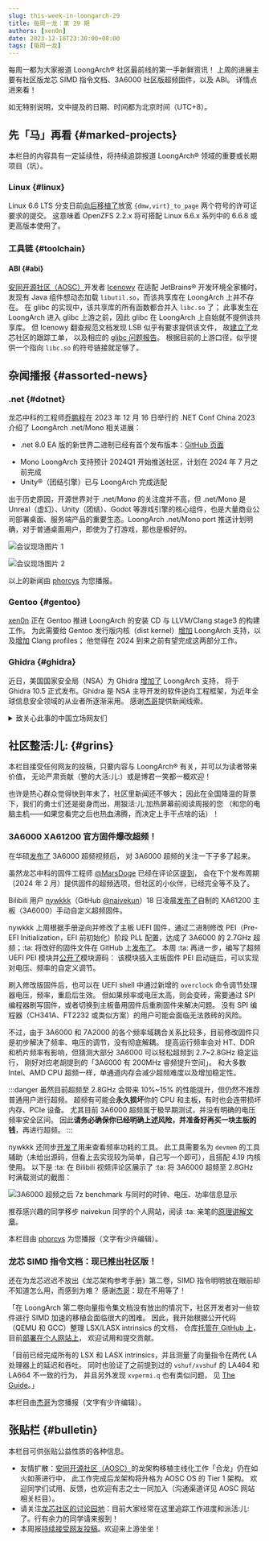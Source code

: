 ```yaml
---
slug: this-week-in-loongarch-29
title: 每周一龙：第 29 期
authors: [xen0n]
date: 2023-12-18T23:30:00+08:00
tags: [每周一龙]
---
```


每周一都为大家报道 LoongArch&reg; 社区最前线的第一手新鲜资讯！
上周的进展主要有社区版龙芯 SIMD 指令文档、3A6000 社区版超频固件，以及 ABI。
详情点进来看！

<!-- truncate -->

如无特别说明，文中提及的日期、时间都为北京时间（UTC+8）。

## 先「马」再看 {#marked-projects}

本栏目的内容具有一定延续性，将持续追踪报道 LoongArch&reg; 领域的重要或长期项目（坑）。

### Linux {#linux}

Linux 6.6 LTS 分支日前[向后移植了](https://git.kernel.org/pub/scm/linux/kernel/git/stable/stable-queue.git/diff/queue-6.6/loongarch-mark-dmw-tlb-_virt_to_page-exports-as-non-.patch?id=f5b20a28332e98771485a6ebbd97791f4031f6a5)放宽
`{dmw,virt}_to_page` 两个符号的许可证要求的提交。
这意味着 OpenZFS 2.2.x 将可搭配 Linux 6.6.x 系列中的 6.6.8 或更高版本使用了。

### 工具链 {#toolchain}

#### ABI {#abi}

[安同开源社区（AOSC）][aosc]开发者 [Icenowy](https://github.com/Icenowy) 在适配 JetBrains&reg; 开发环境全家桶时，
发现有 Java 组件想动态加载 `libutil.so`，而该共享库在 LoongArch 上并不存在。
在 glibc 的实现中，该共享库的所有函数都合并入 `libc.so` 了；
此事发生在 LoongArch 进入 glibc 上游之前，因此 glibc 在 LoongArch 上自始就不提供该共享库。
但 Icenowy 翻查规范文档发现 LSB 似乎有要求提供该文件，
故[建立了](https://github.com/loongson-community/discussions/issues/29)龙芯社区的跟踪工单，
以及相应的 [glibc 问题报告](https://sourceware.org/bugzilla/show_bug.cgi?id=31136)。
根据目前的上游口径，似乎提供一个指向 `libc.so` 的符号链接就足够了。

## 杂闻播报 {#assorted-news}

### .net {#dotnet}

龙芯中科的工程师[乔鹏程](https://github.com/shushanhf)在 2023 年 12 月 16 日举行的
.NET Conf China 2023 介绍了 LoongArch .net/Mono 相关进展：

* .net 8.0 EA 版的新世界二进制已经有首个发布版本：[GitHub 页面](https://github.com/shushanhf/LoongArch64-Blog-for-.NET-Mono/releases/tag/sdk8.0.0-LA64-newABI-upstream)
- Mono LoongArch 支持预计 2024Q1 开始推送社区，计划在 2024 年 7 月之前完成
- Unity&reg;（团结引擎）已与 LoongArch 完成适配

出于历史原因，开源世界对于 .net/Mono 的关注度并不高，但 .net/Mono 是 Unreal（虚幻）、Unity（团结）、Godot
等游戏引擎的核心组件，也是大量商业公司部署桌面、服务端产品的重要生态。LoongArch .net/Mono port
推送计划明确，对于普通桌面用户，即使为了打游戏，那也是极好的。

<!-- https://github.com/loongson-community/areweloongyet/assets/5524744/cd444646-6449-40f1-a418-8ca16d307ae2 -->
![会议现场图片 1](./dotnet-1.jpg)

<!-- https://github.com/loongson-community/areweloongyet/assets/5524744/ff3b38e8-2c42-4e8d-8b70-491ca42a6bb1 -->
![会议现场图片 2](./dotnet-2.jpg)

以上的新闻由 [phorcys] 为您播报。

### Gentoo {#gentoo}

[xen0n](https://github.com/xen0n) 正在 Gentoo 推进 LoongArch 的安装 CD 与 LLVM/Clang stage3 的构建工作。
为此需要给 Gentoo 发行版内核（dist kernel）[增加](https://github.com/gentoo/gentoo/pull/34291)
LoongArch 支持，以及[增加](https://github.com/gentoo/gentoo/pull/34324) Clang profiles；
他觉得在 2024 到来之前有望完成这两部分工作。

### Ghidra {#ghidra}

近日，美国国家安全局（NSA）为 Ghidra
[增加了](https://github.com/NationalSecurityAgency/ghidra/commit/0f09d6fed3b1c884f1843bda5ec1bf1dfbada06c) LoongArch 支持，
将于 Ghidra 10.5 正式发布。Ghidra 是 NSA 主导开发的软件逆向工程框架，为近年全球信息安全领域的从业者所逐渐采用。
感谢[杰哥][jiegec]提供新闻线索。

<details>
<summary>致关心此事的中国立场网友们</summary>

尽管本站谈论技术话题尽量不涉及政治与人事，但由于 NSA 的隐蔽战线背景十分明显，
笔者合理推测那些站在中国利益一边，但不熟悉信息安全领域的网友们，会对此有诸多疑虑。
以下是笔者站在个人立场的分析：

任何受到广泛支持的架构，都免不了被安全研究者们仔细审视。LoongArch 作为国内外的产业界、开源社区多少都在拥抱的一门新兴架构，
它受到 NSA 项目组重视并进入 Ghidra 全家桶，是必然的发展。
某种程度上，这也能起到积极效果——逼迫龙芯及社区的参与者们，必须通过可公开的精心设计实现软硬件的整体安全，
而不能指望靠着向公众隐藏什么东西来换取暂时的「安全感」。

实际上：即便 LoongArch 文档始终不被公开，在足够多的社区成员折腾过后，同样的文档被写出也只是时间问题——例如在《龙芯架构参考手册》卷一尚未公布的
2021 年 3 月初，xen0n 还是[能够掏出](https://github.com/loongson-community/docs/pull/4)保真度相当高的基础指令文档。
虽然事后看来这份文档的错误不少，但请注意：当时 LoongArch 不光没有公开文档，甚至在公开渠道连硬件都没有，
而这些信息只需要有足量的机器语言，靠脑子就足以揭露了。
如果当时能够摸到真实 LoongArch 硬件以实际验证想法，或者将更多机器语言材料加入分析，
那么让文档的准确率达到 100% 也不是什么难事。

这其实意味着，如果一个架构想不被安全研究者们盯上，只有让 :ta: 们硬件软件都拿不到；
但这样一来，也就不可能将此架构大面积推广了。

（此外，接下来将为您报道的社区制 3A6000 超频固件，就是那位信息安全从业者使用 Ghidra
研究、操作龙芯固件的结果。
考虑到「真正敏感的信息不会被公开」这一点，NSA 选择将 Ghidra 开源，可能也是对全球同行的贡献了。——由于中国同行们并未将自己的类似框架也开源，
为 :ta: 们担心的中国立场网友们，也可以放心了。）

</details>

## 社区整活:儿: {#grins}

本栏目接受任何网友的投稿，只要内容与 LoongArch&reg; 有关，并可以为读者带来价值，
无论严肃贡献（整的大活:儿:）或是博君一笑都一概欢迎！

也许是热心群众觉得快到年末了，社区里新闻还不够大；
因此在全国降温的背景下，我们的勇士们还是挺身而出，用狠活:儿:加热屏幕前阅读周报的您
（和您的电脑主机——如果您看完之后也热血沸腾，而决定上手干点啥的话）！

### 3A6000 XA61200 官方固件爆改超频！

在华硕[发布了](https://www.bilibili.com/video/BV15u4y1A7aK) 3A6000 超频视频后，
对 3A6000 超频的关注一下子多了起来。

虽然龙芯中科的固件工程师 [@MarsDoge] 已经在评论区[提到](https://github.com/loongson/Firmware/pull/79#issuecomment-1832171459)，
会在下个发布周期（2024 年 2 月）提供固件的超频选项，但社区的小伙伴，已经完全等不及了。

Bilibili 用户 [nywkkk]（GitHub [@naivekun]）18 日凌晨[发布了](https://www.bilibili.com/video/BV11a4y1r7Qc)自制的
XA61200 主板（3A6000）手动自定义超频固件。

[@MarsDoge]: https://github.com/MarsDoge
[nywkkk]: https://space.bilibili.com/25097496
[@naivekun]: https://github.com/naivekun

nywkkk 上周根据手册逆向并修改了主板 UEFI 固件，通过二进制修改 PEI（Pre-EFI Initialization，EFI 前初始化）阶段
PLL 配置，达成了 3A6000 的 2.7GHz 超频；:ta:
将改好的固件文件在 GitHub 上[发布了](https://github.com/naivekun/ls3a6000-overclock-firmware)。
本周 :ta: 再进一步，编写了超频 UEFI PEI 模块并[公开了](https://github.com/naivekun/LoongsonOverclockPkg)模块源码：
该模块插入主板固件 PEI 启动链后，可以实现对电压、频率的自定义调节。

刷入修改版固件后，也可以在 UEFI shell 中通过新增的 `overclock` 命令调节处理器电压，频率，重启后生效。
但如果频率或电压太高，则会变砖，需要通过 SPI 编程器刷写固件，或者切换到主板备用固件后重刷固件来解决问题。
没有 SPI 编程器（CH341A、FT2232 或类似方案）的用户可能会面临无法救砖的风险。

不过，由于 3A6000 和 7A2000 的各个频率域耦合关系比较多，目前修改固件只是初步解决了频率、电压的调节，没有彻底解耦。
提高运行频率会对 HT、DDR 和桥片频率有影响，但猜测大部分 3A6000 可以轻松超频到 2.7~2.8GHz 稳定运行，
刚好对应老胡提到的「3A6000 有 200MHz 睿频提升空间」。
和大多数 Intel、AMD CPU 超频一样，单通道内存会减少超频难度以及增加稳定性。

:::danger
虽然目前超频至 2.8GHz 会带来 10%~15% 的性能提升，但仍然不推荐普通用户进行超频。
超频有可能会**永久损坏**你的 CPU 和主板，有时也会连带损坏内存、PCIe 设备。
尤其目前 3A6000 超频属于极早期测试，并没有明确的电压频率安全区间。
因此**请务必确保你已经明确上述风险，并准备好再买一块主板的钱**，再进行超频。
:::

nywkkk 还同步[开发了](https://github.com/naivekun/ls3a6000_freq_tool)用来查看频率功耗的工具。
此工具需要名为 `devmem` 的工具辅助（未给出源码，但看上去实现较为简单，自己写一个即可），且搭配 4.19 内核使用。
以下是 :ta: 在 Bilibili 视频评论区展示了 :ta: 将 3A6000 超频至 2.8GHz 时满载测试的截图：

<!-- https://github.com/loongson-community/areweloongyet/assets/5524744/61208f01-d939-4619-a85d-180d6e855cfa -->
![3A6000 超频之后 7z benchmark 与同时的时钟、电压、功率信息显示](./3a6000-at-2.8ghz-running-7z-and-freq.jpg)


推荐感兴趣的同学移步 naivekun 同学的个人网站，阅读 :ta: 亲笔的[原理讲解文章](https://naivekun.com/2023/12/loongson-3a6000-overclock/)。

本栏目由 [phorcys] 为您播报（文字有少许编辑）。

[phorcys]: https://github.com/phorcys

### 龙芯 SIMD 指令文档：现已推出社区版！

还在为龙芯迟迟不放出《龙芯架构参考手册》第二卷，SIMD 指令明明放在眼前却不知道怎么用，而感到为难？
感谢[杰哥][jiegec]：现在不用等了！

「在 LoongArch 第二卷向量指令集文档没有放出的情况下，社区开发者对一些软件进行 SIMD 加速的移植会面临很大的困难。
因此，我开始根据公开代码（QEMU 和 GCC）整理 LSX/LASX intrinsics 的文档，
仓库[托管在 GitHub 上](https://github.com/jiegec/unofficial-loongarch-intrinsics-guide/)，
目前[部署在个人网站上](http://jia.je/unofficial-loongarch-intrinsics-guide/)，
欢迎试用和提交贡献。

「目前已经完成所有的 LSX 和 LASX intrinsics，并且测量了向量指令在两代 LA 处理器上的延迟和吞吐。
同时也验证了之前提到过的 `vshuf/xvshuf` 的 LA464 和 LA664 不一致的行为，
并且另外发现 `xvpermi.q` 也有类似问题，
见 [The Guide](http://jia.je/unofficial-loongarch-intrinsics-guide/viewer/?q=MACHINE_3C5000)。」

[jiegec]: https://github.com/jiegec

本栏目由[杰哥][jiegec]为您播报（文字有少许编辑）。

## 张贴栏 {#bulletin}

本栏目可供张贴公益性质的各种信息。

* 友情扩散：[安同开源社区（AOSC）][aosc]的龙架构移植主线化工作「合龙」仍在如火如荼进行中，
  此工作完成后龙架构将升格为 AOSC OS 的 Tier 1 架构。
  欢迎同学们试用、反馈，也欢迎有志之士一同加入（沟通渠道详见 AOSC 网站相关栏目）。
* 请关注[龙芯社区的讨论园地][discussions-issues]：目前大家经常在这里追踪工作进度和派活:儿:了。行有余力的同学请来报到！
* 本周报[持续接受网友投稿][call-for-submissions]。欢迎来上游坐坐！

[aosc]: https://aosc.io
[call-for-submissions]: https://github.com/loongson-community/areweloongyet/issues/16
[discussions-issues]: https://github.com/loongson-community/discussions/issues
